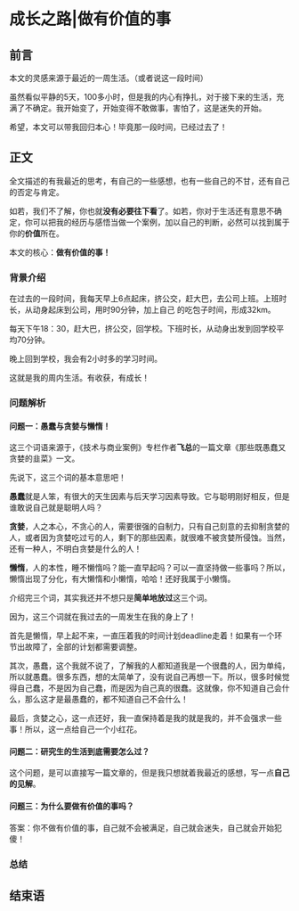 

# 成长之路|做有价值的事

## 前言

本文的灵感来源于最近的一周生活。（或者说这一段时间）

虽然看似平静的5天，100多小时，但是我的内心有挣扎，对于接下来的生活，充满了不确定。我开始变了，开始变得不敢做事，害怕了，这是迷失的开始。

希望，本文可以带我回归本心！毕竟那一段时间，已经过去了！





## 正文

全文描述的有我最近的思考，有自己的一些感想，也有一些自己的不甘，还有自己的否定与肯定。

如若，我们不了解，你也就**没有必要往下看**了。如若，你对于生活还有意思不确定，你可以把我的经历与感悟当做一个案例，加以自己的判断，必然可以找到属于你的**价值**所在。

本文的核心：**做有价值的事！**





### 背景介绍

在过去的一段时间，我每天早上6点起床，挤公交，赶大巴，去公司上班。上班时长，从动身起床到公司，用时90分钟，加上自己 的吃包子时间，形成32km。

每天下午18：30，赶大巴，挤公交，回学校。下班时长，从动身出发到回学校平均70分钟。

晚上回到学校，我会有2小时多的学习时间。

这就是我的周内生活。有收获，有成长！





### 问题解析

#### 问题一：愚蠢与贪婪与懒惰！

这三个词语来源于，《技术与商业案例》专栏作者**飞总**的一篇文章《那些既愚蠢又贪婪的韭菜》一文。

先说下，这三个词的基本意思吧！

**愚蠢**就是人笨，有很大的天生因素与后天学习因素导致。它与聪明刚好相反，但是谁敢说自己就是聪明人吗？

**贪婪**，人之本心，不贪心的人，需要很强的自制力，只有自己刻意的去抑制贪婪的人，或者因为贪婪吃过亏的人，剩下的那些因素，就很难不被贪婪所侵蚀。当然，还有一种人，不明白贪婪是什么的人！

**懒惰**，人的本性，睡不懒惰吗？能一直早起吗？可以一直坚持做一些事吗？所以，懒惰出现了分化，有大懒惰和小懒惰，哈哈！还好我属于小懒惰。



介绍完三个词，其实我还并不想只是**简单地放过**这三个词。

因为，这三个词就在我过去的一周发生在我的身上了！

首先是懒惰，早上起不来，一直压着我的时间计划deadline走着！如果有一个环节出故障了，全部的计划都需要调整。

其次，愚蠢，这个我就不说了，了解我的人都知道我是一个很蠢的人，因为单纯，所以就愚蠢。很多东西，想的太简单了，没有说自己再想一下。所以，很多时候觉得自己蠢，不是因为自己蠢，而是因为自己真的很蠢。这就像，你不知道自己会什么，那么这才是最愚蠢的，都不知道自己不会什么！

最后，贪婪之心，这一点还好，我一直保持着是我的就是我的，并不会强求一些事！所以，这一点给自己一个小红花。











#### 问题二：研究生的生活到底需要怎么过？

这个问题，是可以直接写一篇文章的，但是我只想就着我最近的感想，写一点**自己的见解**。















#### 问题三：为什么要做有价值的事吗？

答案：你不做有价值的事，自己就不会被满足，自己就会迷失，自己就会开始犯傻！













### 总结











## 结束语




















